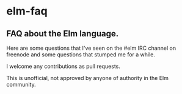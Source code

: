 # elm-faq
## FAQ about the Elm language.

Here are some questions that I've seen on the #elm IRC channel on freenode and some questions that stumped me for a while.

I welcome any contributions as pull requests.

This is unofficial, not approved by anyone of authority in the Elm community.
